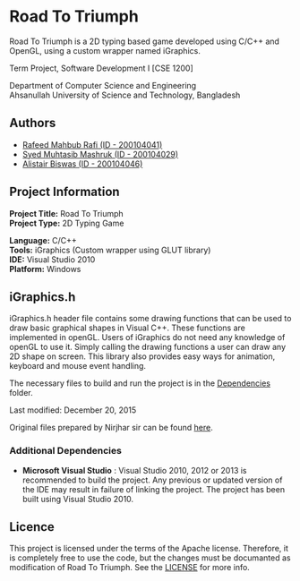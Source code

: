 # Road To Triumph
Road To Triumph is a 2D typing based game developed using C/C++ and OpenGL, using a custom wrapper named iGraphics.

Term Project, Software Development I [CSE 1200]

Department of Computer Science and Engineering<br>
Ahsanullah University of Science and Technology, Bangladesh

## Authors
* [Rafeed Mahbub Rafi (ID - 200104041)](https://www.github.com/rafi99-bat)
* [Syed Muhtasib Mashruk (ID - 200104029)](https://www.github.com/SyedMashruk)
* [Alistair Biswas (ID - 200104046)](https://www.github.com/alistairrr)

## Project Information
**Project Title:** Road To Triumph<br>
**Project Type:** 2D Typing Game

**Language:** C/C++<br>
**Tools:** iGraphics (Custom wrapper using GLUT library)<br>
**IDE:** Visual Studio 2010<br>
**Platform:** Windows

## iGraphics.h
iGraphics.h header file contains some drawing functions that can be used to draw basic graphical shapes in Visual C++. These functions are implemented in openGL. Users of iGraphics do not need any knowledge of openGL to use it. Simply calling the drawing functions a user can draw any 2D shape on screen. This library also provides easy ways for animation, keyboard and mouse event handling.

The necessary files to build and run the project is in the [Dependencies](https://github.com/rafi99-bat/iGraphics-Project/tree/main/Dependencies) folder.

Last modified: December 20, 2015

Original files prepared by Nirjhar sir can be found [here](https://github.com/srautonu/IGraphics).

### Additional Dependencies
* **Microsoft Visual Studio** : Visual Studio 2010, 2012 or 2013 is recommended to build the project. Any previous or updated version of the IDE may result in failure of linking the project. The project has been built using Visual Studio 2010.

## Licence
This project is licensed under the terms of the Apache license. Therefore, it is completely free to use the code, but the changes must be documanted as modification of Road To Triumph. See the [LICENSE](LICENSE) for more info.